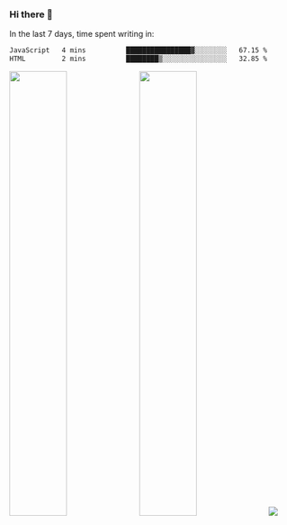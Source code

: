 ### Hi there 👋

In the last 7 days, time spent writing in:

<!--START_SECTION:waka-->

```txt
JavaScript   4 mins          ████████████████▓░░░░░░░░   67.15 %
HTML         2 mins          ████████▒░░░░░░░░░░░░░░░░   32.85 %
```

<!--END_SECTION:waka-->

<img src="https://wakatime.com/share/@jimtje/5d0c92de-08f8-4a72-8f2f-6a9693d1e318.svg" width=45% height=45%> <img src="https://wakatime.com/share/@jimtje/501498ae-bda5-4da7-a89d-b40bcdd5556d.svg" width=45% height=45%>
![](https://hit.yhype.me/github/profile?user_id=43537315)
